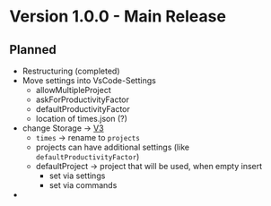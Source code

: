 # Version 1.0.0 - Main Release

## Planned

- Restructuring (completed)
- Move settings into VsCode-Settings
  - allowMultipleProject
  - askForProductivityFactor
  - defaultProductivityFactor
  - location of times.json (?)
- change Storage -> [V3](../storage/v3.md)
  - `times` -> rename to `projects`
  - projects can have additional settings (like `defaultProductivityFactor`)
  - defaultProject -> project that will be used, when empty insert
    - set via settings
    - set via commands
-
